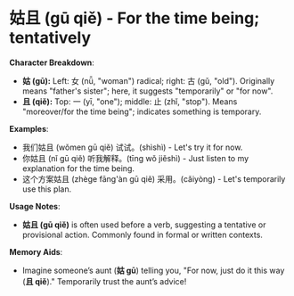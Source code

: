 # **姑且 (gū qiě) - For the time being; tentatively**

**Character Breakdown**:  
- **姑 (gū):** Left: 女 (nǚ, "woman") radical; right: 古 (gǔ, "old"). Originally means "father's sister"; here, it suggests "temporarily" or "for now".  
- **且 (qiě):** Top: 一 (yī, "one"); middle: 止 (zhǐ, "stop"). Means "moreover/for the time being"; indicates something is temporary.

**Examples**:  
- 我们姑且 (wǒmen gū qiě) 试试。(shìshì) - Let's try it for now.  
- 你姑且 (nǐ gū qiě) 听我解释。(tīng wǒ jiěshì) - Just listen to my explanation for the time being.  
- 这个方案姑且 (zhège fāng'àn gū qiě) 采用。(cǎiyòng) - Let's temporarily use this plan.

**Usage Notes**:  
- **姑且 (gū qiě)** is often used before a verb, suggesting a tentative or provisional action. Commonly found in formal or written contexts.

**Memory Aids**:  
- Imagine someone’s aunt (**姑 gū**) telling you, "For now, just do it this way (**且 qiě**)." Temporarily trust the aunt’s advice!
